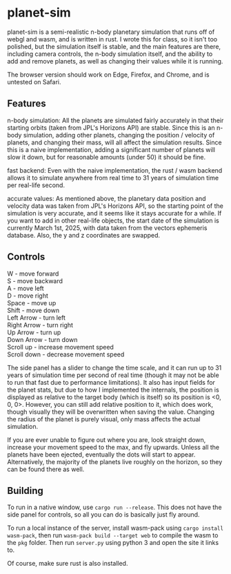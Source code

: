 # planet-sim

planet-sim is a semi-realistic n-body planetary simulation that runs off of webgl and wasm, and is written in rust. I wrote this for class, so it isn't too polished, but the simulation itself is stable, and the main features are there, including camera controls, the n-body simulation itself, and the ability to add and remove planets, as well as changing their values while it is running. 

The browser version should work on Edge, Firefox, and Chrome, and is untested on Safari.    

## Features

n-body simulation: All the planets are simulated fairly accurately in that their starting orbits (taken from JPL's Horizons API) are stable. Since this is an n-body simulation, adding other planets, changing the position / velocity of planets, and changing their mass, will all affect the simulation results. Since this is a naive implementation, adding a significant number of planets will slow it down, but for reasonable amounts (under 50) it should be fine.

fast backend: Even with the naive implementation, the rust / wasm backend allows it to simulate anywhere from real time to 31 years of simulation time per real-life second. 

accurate values: As mentioned above, the planetary data position and velocity data was taken from JPL's Horizons API, so the starting point of the simulation is very accurate, and it seems like it stays accurate for a while. If you want to add in other real-life objects, the start date of the simulation is currently March 1st, 2025, with data taken from the vectors ephemeris database. Also, the y and z coordinates are swapped.  

## Controls

W - move forward\
S - move backward\
A - move left\
D - move right\
Space - move up\
Shift - move down\
Left Arrow - turn left\
Right Arrow - turn right\
Up Arrow - turn up\
Down Arrow - turn down\
Scroll up - increase movement speed\
Scroll down - decrease movement speed

The side panel has a slider to change the time scale, and it can run up to 31 years of simulation time per second of real time (though it may not be able to run that fast due to performance limitations). It also has input fields for the planet stats, but due to how I implemented the internals, the position is displayed as relative to the target body (which is itself) so its position is <0, 0, 0>. However, you can still add relative position to it, which does work, though visually they will be overwritten when saving the value. Changing the radius of the planet is purely visual, only mass affects the actual simulation. 

If you are ever unable to figure out where you are, look straight down, increase your movement speed to the max, and fly upwards. Unless all the planets have been ejected, eventually the dots will start to appear. Alternatively, the majority of the planets live roughly on the horizon, so they can be found there as well. 

## Building

To run in a native window, use `cargo run --release`. This does not have the side panel for controls, so all you can do is basically just fly around. 

To run a local instance of the server, install wasm-pack using `cargo install wasm-pack`, then run `wasm-pack build --target web` to compile the wasm to the `pkg` folder. Then run `server.py` using python 3 and open the site it links to.   

Of course, make sure rust is also installed.